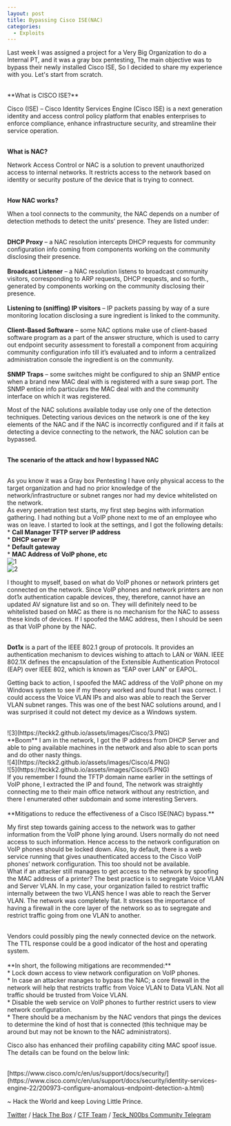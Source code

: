 ```yaml
---
layout: post
title: Bypassing Cisco ISE(NAC)
categories:
  - Exploits
---
```

<p>Last week I was assigned a project for a Very Big Organization to do a Internal PT, and it was a gray box pentesting, The main objective was to bypass their newly installed Cisco ISE, So I decided to share my experience with you. Let's start from scratch.</p>
<br>**What is CISCO ISE?**
<p>Cisco (ISE) – Cisco Identity Services Engine (Cisco ISE) is a next generation identity and access control policy platform that enables enterprises to enforce compliance, enhance infrastructure security, and streamline their service operation.</p>

<br>**What is NAC?**
<p>Network Access Control or NAC is a solution to prevent unauthorized access to internal networks. It restricts access to the network based on identity or security posture of the device that is trying to connect.</p>

<br>**How NAC works?**
<p>When a tool connects to the community, the NAC depends on a number of detection methods to detect the units’ presence. They are listed under:</p>

<br>**DHCP Proxy** – a NAC resolution intercepts DHCP requests for community configuration info coming from components working on the community disclosing their presence.
<br>
<br>**Broadcast Listener** – a NAC resolution listens to broadcast community visitors, corresponding to ARP requests, DHCP requests, and so forth., generated by components working on the community disclosing their presence.
<br>
<br>**Listening to (sniffing) IP visitors** – IP packets passing by way of a sure monitoring location disclosing a sure ingredient is linked to the community.
<br>
<br>**Client-Based Software** – some NAC options make use of client-based software program as a part of the answer structure, which is used to carry out endpoint security assessment to forestall a component from acquiring community configuration info till it’s evaluated and to inform a centralized administration console the ingredient is on the community.
<br>
<br>**SNMP Traps** – some switches might be configured to ship an SNMP entice when a brand new MAC deal with is registered with a sure swap port. The SNMP entice info particulars the MAC deal with and the community interface on which it was registered.

<p>Most of the NAC solutions available today use only one of the detection techniques. Detecting various devices on the network is one of the key elements of the NAC and if the NAC is incorrectly configured and if it fails at detecting a device connecting to the network, the NAC solution can be bypassed.</p>

<br>**The scenario of the attack and how I bypassed NAC**

<br>As you know it was a Gray box Pentesting I have only physical access to the target organization and had no prior knowledge of the network/infrastructure or subnet ranges nor had my device whitelisted on the network.
<br>As every penetration test starts, my first step begins with information gathering. I had nothing but a VoIP phone next to me of an employee who was on leave. I started to look at the settings, and I got the following details:
<br>  * **Call Manager TFTP server IP address**
<br>  * **DHCP server IP**
<br>  * **Default gateway**
<br>  * **MAC Address of VoIP phone, etc**
<br>![1](https://teckk2.github.io/assets/images/Cisco/1.png)
<br>![2](https://teckk2.github.io/assets/images/Cisco/2.PNG.png)

<p>I thought to myself, based on what do VoIP phones or network printers get connected on the network. Since VoIP phones and network printers are non dot1x authentication capable devices, they, therefore, cannot have an updated AV signature list and so on. They will definitely need to be whitelisted based on MAC as there is no mechanism for the NAC to assess these kinds of devices. If I spoofed the MAC address, then I should be seen as that VoIP phone by the NAC.</p>

<br>**Dot1x** is a part of the IEEE 802.1 group of protocols. It provides an authentication mechanism to devices wishing to attach to LAN or WAN. IEEE 802.1X defines the encapsulation of the Extensible Authentication Protocol (EAP) over IEEE 802, which is known as “EAP over LAN” or EAPOL.

<p>Getting back to action, I spoofed the MAC address of the VoIP phone on my Windows system to see if my theory worked and found that I was correct. I could access the Voice VLAN IPs and also was able to reach the Server VLAN subnet ranges. This was one of the best NAC solutions around, and I was surprised it could not detect my device as a Windows system.</p>
<br>![3](https://teckk2.github.io/assets/images/Cisco/3.PNG)
<br>**Boom** I am in the network, I got the IP address from DHCP Server and able to ping available machines in the network and also able to scan ports and do other nasty things.
<br>![4](https://teckk2.github.io/assets/images/Cisco/4.PNG)
<br>![5](https://teckk2.github.io/assets/images/Cisco/5.PNG)
<br>If you remember I found the TFTP domain name earlier in the settings of VoIP phone, I extracted the IP and found, The network was straightly connecting me to their main office network without any restriction, and there I enumerated other subdomain and some interesting Servers.
<br>
<br>**Mitigations to reduce the effectiveness of a Cisco ISE(NAC) bypass.**
<p>My first step towards gaining access to the network was to gather information from the VoIP phone lying around. Users normally do not need access to such information. Hence access to the network configuration on VoIP phones should be locked down. Also, by default, there is a web service running that gives unauthenticated access to the Cisco VoIP phones’ network configuration. This too should not be available.
<br>What if an attacker still manages to get access to the network by spoofing the MAC address of a printer? The best practice is to segregate Voice VLAN and Server VLAN. In my case, your organization failed to restrict traffic internally between the two VLANS hence I was able to reach the Server VLAN. The network was completely flat. It stresses the importance of having a firewall in the core layer of the network so as to segregate and restrict traffic going from one VLAN to another.</p>
<br>Vendors could possibly ping the newly connected device on the network. The TTL response could be a good indicator of the host and operating system.
<br>
<br>**In short, the following mitigations are recommended:**
<br>  * Lock down access to view network configuration on VoIP phones.
<br>  * In case an attacker manages to bypass the NAC; a core firewall in the network will help that restricts traffic from Voice VLAN to Data VLAN. Not all traffic should be trusted from Voice VLAN.
<br>  * Disable the web service on VoIP phones to further restrict users to view network configuration.
<br>  * There should be a mechanism by the NAC vendors that pings the devices to determine the kind of host that is connected (this technique may be around but may not be known to the NAC administrators).

<p>Cisco also has enhanced their profiling capability citing MAC spoof issue. The details can be found on the below link:</p>
<br>[https://www.cisco.com/c/en/us/support/docs/security/](https://www.cisco.com/c/en/us/support/docs/security/identity-services-engine-22/200973-configure-anomalous-endpoint-detection-a.html)


<p class="message">
  ~ Hack the World and keep Loving Little Prince.
</p>

[Twitter](https://twitter.com/Teck__K2) / [Hack The Box](https://www.hackthebox.eu/profile/966) / [CTF Team](https://ctftime.org/team/20102) /
[Teck_N00bs Community Telegram](https://t.me/Teck_N00bs)

<script src="https://www.hackthebox.eu/badge/966"> </script>
